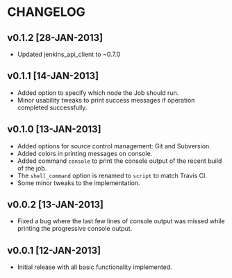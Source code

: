 CHANGELOG
=========

v0.1.2  [28-JAN-2013]
---------------------
* Updated jenkins_api_client to ~0.7.0

v0.1.1  [14-JAN-2013]
---------------------
* Added option to specify which node the Job should run.
* Minor usability tweaks to print success messages if operation completed successfully.

v0.1.0  [13-JAN-2013]
---------------------
* Added options for source control management: Git and Subversion.
* Added colors in printing messages on console.
* Added command `console` to print the console output of the recent build of the job.
* The `shell_command` option is renamed to `script` to match Travis CI.
* Some minor tweaks to the implementation.

v0.0.2  [13-JAN-2013]
---------------------
* Fixed a bug where the last few lines of console output was missed while printing the progressive console output.

v0.0.1  [12-JAN-2013]
---------------------
* Initial release with all basic functionality implemented.
